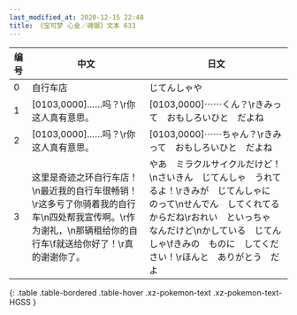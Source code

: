 ```yaml
---
last_modified_at: 2020-12-15 22:48
title: 《宝可梦 心金／魂银》文本 633
---
```

| 编号 | 中文 | 日文 |
| ---- | ---- | ---- |
| 0 | 自行车店 | じてんしゃや |
| 1 | [0103,0000]……吗？\r你这人真有意思。 | [0103,0000]⋯⋯くん？\rきみって　おもしろいひと　だよね |
| 2 | [0103,0000]……吗？\r你这人真有意思。 | [0103,0000]⋯⋯ちゃん？\rきみって　おもしろいひと　だよね |
| 3 | 这里是奇迹之环自行车店！\n最近我的自行车很畅销！\r这多亏了你骑着我的自行车\n四处帮我宣传啊。\r作为谢礼，\n那辆租给你的自行车\f就送给你好了！\r真的谢谢你了。 | やあ　ミラクルサイクルだけど！\nさいきん　じてんしゃ　うれてるよ！\rきみが　じてんしゃに　のって\nせんでん　してくれてるからだね\rおれい　といっちゃ　なんだけど\nかしている　じてんしゃ\fきみの　ものに　してください！\rほんと　ありがとう　だよ |
{: .table .table-bordered .table-hover .xz-pokemon-text .xz-pokemon-text-HGSS }